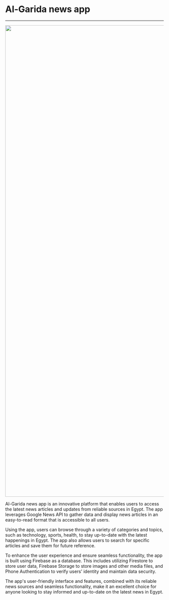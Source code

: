 # Al-Garida news app
-------------------------------


<img src="https://user-images.githubusercontent.com/73830725/232253008-e7e7e9de-6850-4b20-bc08-1d4bc5dfba84.jpg" width="1500" height="1500"/>

Al-Garida news app is an innovative platform that enables users to access the latest news articles and updates from reliable sources in Egypt. The app leverages Google News API to gather data and display news articles in an easy-to-read format that is accessible to all users.

Using the app, users can browse through a variety of categories and topics, such as technology, sports, health, to stay up-to-date with the latest happenings in Egypt. The app also allows users to search for specific articles and save them for future reference.

To enhance the user experience and ensure seamless functionality, the app is built using Firebase as a database. This includes utilizing Firestore to store user data, Firebase Storage to store images and other media files, and Phone Authentication to verify users' identity and maintain data security.

The app's user-friendly interface and features, combined with its reliable news sources and seamless functionality, make it an excellent choice for anyone looking to stay informed and up-to-date on the latest news in Egypt.

